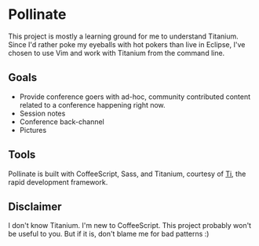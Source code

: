 # Pollinate 

This project is mostly a learning ground for me to understand Titanium.
Since I'd rather poke my eyeballs with hot pokers than live in Eclipse,
I've chosen to use Vim and work with Titanium from the command line.

## Goals

- Provide conference goers with ad-hoc, community contributed content
  related to a conference happening right now.
- Session notes
- Conference back-channel
- Pictures

## Tools

Pollinate is built with CoffeeScript, Sass, and Titanium, courtesy of [Ti](https://github.com/revans/Ti), the rapid development framework.

## Disclaimer

I don't know Titanium.  I'm new to CoffeeScript.  This project probably
won't be useful to you.  But if it is, don't blame me for bad patterns
:)
